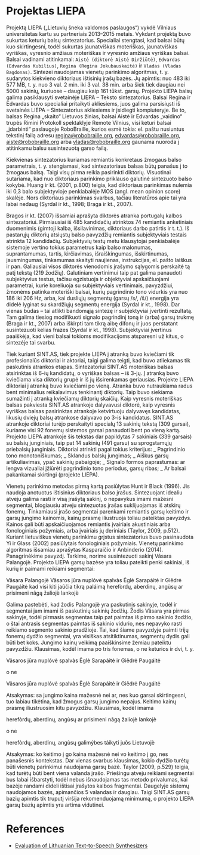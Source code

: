 # Projektas LIEPA
Projektą LIEPA („Lietuvių šneka valdomos paslaugos“) vykdė Vilniaus universitetas kartu su
partneriais 2013–2015 metais. Vykdant projektą buvo sukurtas keturių balsų sintezatorius.
Specialiai stengtasi, kad balsai būtų kuo skirtingesni, todėl sukurtas jaunatviškas moteriškas, jaunatviškas vyriškas, vyresnio amžiaus moteriškas ir vyresnio amžiaus vyriškas balsai. Balsai vadinami atitinkamai: ``Aistė (diktorė Aistė Diržiūtė)``, ``Edvardas (Edvardas Kubilius)``,
``Regina (Regina Jokubauskaitė)`` ir ``Vladas (Vladas Bagdonas)``.
Sintezei naudojamas vienetų parinkimo algoritmas, t. y. sudarytos kiekvieno diktoriaus ištisinių įrašų bazės. Jų apimtis: nuo 483 iki 577 MB, t. y. nuo 3 val. 2 min. iki 3 val. 38 min. arba
šiek tiek daugiau nei 5000 sakinių, kuriuose – daugiau kaip 161 tūkst. garsų.
Projekto LIEPA balsų galima pasiklausyti svetainėje LIEPA – Teksto sintezatorius. Balsai Regina
ir Edvardas buvo specialiai pritaikyti akliesiems, juos galima parsisiųsti iš svetainės LIEPA –
Sintezatorius akliesiems ir įsidiegti kompiuteryje. Be to, balsas Regina „skaito“ Lietuvos žinias,
balsai Aistė ir Edvardas „vaidino“ trupės Rimini Protokoll spektaklyje Remote Vilnius, visi keturi
balsai „įdarbinti“ paslaugoje RoboBraille, kurios esmė tokia: el. paštu nusiuntus tekstinį failą
adresu regina@robobraille.org, edvardas@robobraille.org, aiste@robobraille.org arba vladas@robobraille.org gaunama nuoroda į atitinkamu balsu susintezuotą garso failą.


Kiekvienas sintezatorius kuriamas remiantis konkretaus žmogaus balso parametrais, t. y.
stengiamasi, kad sintezatoriaus balsas būtų panašus į to žmogaus balsą. Taigi visų pirma
reikia pasirinkti diktorių. Visuotinai sutariama, kad nuo diktoriaus parinkimo priklauso galutinė sintezuoto balso kokybė. Huang ir kt. (2001, p.800) teigia, kad diktoriaus parinkimas
nulemia iki 0,3 balo subjektyvioje penkiabalėje MOS (angl. mean opinion score) skalėje. Nors
diktoriaus parinkimas svarbus, tačiau literatūros apie tai yra labai nedaug (Syrdal ir kt., 1998;
Braga ir kt., 2007).

Bragos ir kt. (2007) išsamiai aprašyta diktorės atranka portugalų kalbos sintezatoriui. Pirmiausiai iš 485 kandidačių atrinktos 74 remiantis anketiniais duomenimis (gimtoji kalba,
išsilavinimas, diktoriaus darbo patirtis ir t. t.). Iš pastarųjų diktorių atsiųstų balso pavyzdžių
remiantis subjektyviais testais atrinkta 12 kandidačių. Subjektyvių testų metu klausytojai
penkiabalėje sistemoje vertino tokius parametrus kaip balso malonumas, suprantamumas,
tartis, kirčiavimas, išraiškingumas, išskirtinumas, jausmingumas, tinkamumas skaityti naujienas, instrukcijas, el. pašto laiškus ir pan. Galiausiai visos diktorės vienodomis įrašymo
sąlygomis perskaitė tą patį tekstą (219 žodžių). Galutiniam vertinimui taip pat galima panaudoti subjektyvius testus, tačiau egzistuoja ir objektyviai apskaičiuojami parametrai, kurie
koreliuoja su subjektyviais vertinimais, pavyzdžiui, žmonėms patinka moteriški balsai, kurių
pagrindinio tono vidurkis yra nuo 186 iki 206 Hz, arba, kai dusliųjų segmentų (garsų /s/, /š/)
energija yra didelė lyginat su skardžiųjų segmentų energija (Syrdal ir kt., 1998). Dar vienas
būdas – tai atlikti bandomąją sintezę ir subjektyviai įvertinti rezultatą. Tam galima tiesiog
modifikuoti signalo pagrindinį toną ir (arba) garsų trukmę (Braga ir kt., 2007) arba iškirpti
tam tikrą aibę difonų ir juos perstatant susintezuoti kelias frazes (Syrdal ir kt., 1998). Subjektyviai įvertinus paaiškėja, kad vieni balsai tokioms modifikacijoms atsparesni už kitus, o
sintezėje tai svarbu.

Tiek kuriant SINT.AS, tiek projekte LIEPA į atranką buvo kviečiami tik profesionalūs diktoriai
ir aktoriai, taigi galima teigti, kad buvo atliekamas tik paskutinis atrankos etapas. Sintezatoriui SINT.AS moteriškas balsas atsirinktas iš 6-ių kandidatų, o vyriškas balsas – iš 3-jų. Į
atranką buvo kviečiama visa diktorių grupė ir iš jų išsirenkamas geriausias. Projekte LIEPA
diktoriai į atranką buvo kviečiami po vieną. Atranka buvo nutraukiama radus bent minimalius
reikalavimus tenkinantį diktorių. Taip buvo siekiama sumažinti į atranką kviečiamų diktorių skaičių. Kaip vyresnis moteriškas balsas pakviesta SINT.AS atrankoje dalyvavusi diktorė,
kaip vyresnis vyriškas balsas pasirinktas atrankoje ketvirtuoju dalyvavęs kandidatas, likusių
dviejų balsų atrankose dalyvavo po 3-is kandidatus.
SINT.AS atrankoje diktoriai turėjo perskaityti specialų 13 sakinių tekstą (309 garsai), kuriame
visi 92 fonemų sistemos garsai panaudoti bent po vieną kartą. Projekto LIEPA atrankoje šis
tekstas dar papildytas 7 sakiniais (339 garsais) su balsių junginiais, taip pat 14 sakinių (491
garsu) su sprogstamųjų priebalsių junginiais. Diktoriai atrinkti pagal tokius kriterijus:
_ Pagrindinio tono monotoniškumas;
_ Sklandus balsių jungimas;
_ Aiškus garsų artikuliavimas, ypač sakinių pabaigoje;
_ Signalo formos paprastumas: ar lengva vizualiai įžiūrėti pagrindinio tono periodus, garsų
ribas;
_ Ar balsai pakankamai skirtingi (projekte LIEPA).

Vienetų parinkimo metodas pirmą kartą pasiūlytas Hunt ir Black (1996). Jis naudoja anotuotus ištisinius diktoriaus balso įrašus. Sintezuojant idealiu atveju galima rasti ir visą įrašytą sakinį, o nepavykus imami mažesni segmentai, blogiausiu atveju sintezuotas įrašas
suklijuojamas iš atskirų fonemų. Tinkamiausi įrašo segmentai parenkami remiantis garsų
keitimo ir garsų jungimo kainomis, kainų prasmę iliustruoja toliau pateiktas pavyzdys. Kainos gali būti apskaičiuojamos remiantis įvairiais akustiniais arba fonologiniais požymiais,
arba įvairiais jų deriniais (Taylor, 2009, p.512). Kuriant lietuviškus vienetų parinkimu grįstus
sintezatorius buvo pasinaudota Yi ir Glass (2002) pasiūlytais fonologiniais požymiais. Vienetų
parinkimo algoritmas išsamiau aprašytas Kasparaičio ir Anbinderio (2014).
Panagrinėkime pavyzdį. Tarkime, norime susintezuoti sakinį Vãsara Palangojè. Projekto LIEPA garsų bazėse yra toliau pateikti penki sakiniai, iš kurių ir paimami reikiami segmentai:

Vãsara Palangojè
 Vãsaros jūra nuplóvė spalvàs
 Ẽglė Sarapáitė ir Giẽdrė Paugáitė
kad visi kiti jaũčia tikrą paláimą
 herefòrdų, aberdinų, angùsų
 ar prisimeni nãgą žaliojè lankojè
 
Galima pastebėti, kad žodis Palangojè yra paskutinis sakinyje, todėl ir segmentai jam
imami iš paskutinių sakinių žodžių. Žodis Vãsara yra pirmas sakinyje, todėl pirmasis segmentas taip pat paimtas iš pirmo sakinio žodžio, o štai antrasis segmentas paimtas iš
sakinio vidurio, nes nepavyko rasti reikiamo segmento sakinio pradžioje. Tai, kad šiame pavyzdyje paimti trijų fonemų dydžio segmentai, yra visiškas atsitiktinumas, segmentų dydis
gali būti bet koks.
Jungimo kainų veikimą paaiškinsime žemiau pateiktu pavyzdžiu. Klausimas, kodėl imama
po tris fonemas, o ne keturios ir dvi, t. y.

 Vãsaros jūra nuplóvė spalvàs
 Ẽglė Sarapáitė ir Giẽdrė Paugáitė
 
o ne

 Vãsaros jūra nuplóvė spalvàs
 Ẽglė Sarapáitė ir Giẽdrė Paugáitė

 
Atsakymas: sa jungimo kaina mažesnė nei ar, nes kuo garsai skirtingesni, tuo labiau tikėtina, kad žmogus garsų jungimo nepajus.
Keitimo kainų prasmę iliustruosim kitu pavyzdžiu. Klausimas, kodėl imama


 herefòrdų, aberdinų, angùsų
 ar prisimeni nãgą žaliojè lankojè

 
o ne
 
 
 herefòrdų, aberdinų, angùsų
 galimýbes táikyti juõs Lietuvojè

Atsakymas: ko keitimo į go kaina mažesnė nei vo keitimo į go, nes panašesnis kontekstas.
Dar vienas svarbus klausimas, kokio dydžio turėtų būti vienetų parinkimui naudojama garsų bazė. Taylor (2009, p.529) teigia, kad turėtų būti bent viena valanda įrašo. Priešingu
atveju reikiami segmentai bus labai išbarstyti, todėl nebus išnaudojamas tas metodo privalumas, kai bazėje randami dideli ištisai įrašytos kalbos fragmentai. Daugelyje sistemų
naudojamos bazės, apimančios 5 valandas ir daugiau. Taigi SINT.AS garsų bazių apimtis
tik truputį viršija rekomenduojamą minimumą, o projekto LIEPA garsų bazių apimtis yra
artima vidutinei.


# References
- [Evaluation of Lithuanian Text-to-Speech Synthesizers](./doc/15130-Article%20Text-45592-1-10-20160622.pdf)
